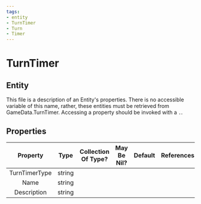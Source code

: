 ```yaml
---
tags:
- entity
- TurnTimer
- Turn
- Timer
---
```

# TurnTimer
## Entity
This file is a description of an Entity's properties. There is no accessible variable of this name, rather, these entities must be retrieved from GameData.TurnTimer. Accessing a property should be invoked with a `.`.
## Properties
|	Property	|	Type	|	Collection Of Type?	|	May Be Nil?	|	Default	|	References	|	Key	|	Notes	|
|	:-:	|	:-:	|	:-:	|	:-:	|	:-:	|	:-:	|	:-:	|	-:	|
|	TurnTimerType	|	string	|		|		|		|		|		|	|
|	Name	|	string	|		|		|		|		|		|	|
|	Description	|	string	|		|		|		|		|		|	|
